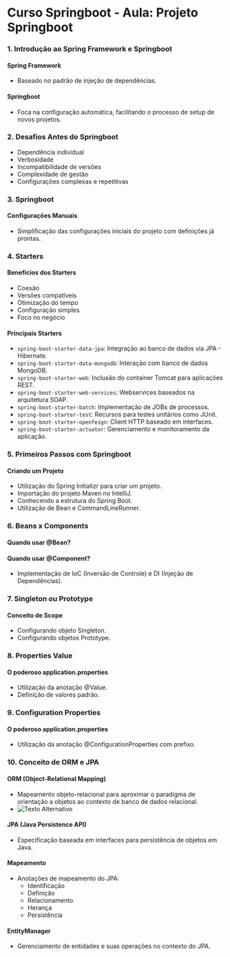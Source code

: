 # Curso Springboot - Aula: Projeto Springboot

### 1. Introdução ao Spring Framework e Springboot

#### Spring Framework
- Baseado no padrão de injeção de dependências.

#### Springboot
- Foca na configuração automática, facilitando o processo de setup de novos projetos.

### 2. Desafios Antes do Springboot
- Dependência individual
- Verbosidade
- Incompatibilidade de versões
- Complexidade de gestão
- Configurações complexas e repetitivas

### 3. Springboot

#### Configurações Manuais
- Simplificação das configurações iniciais do projeto com definições já prontas.

### 4. Starters

#### Benefícios dos Starters
- Coesão
- Versões compatíveis
- Otimização do tempo
- Configuração simples
- Foco no negócio

#### Principais Starters
- `spring-boot-starter-data-jpa`: Integração ao banco de dados via JPA - Hibernate.
- `spring-boot-starter-data-mongodb`: Interação com banco de dados MongoDB.
- `spring-boot-starter-web`: Inclusão do container Tomcat para aplicações REST.
- `spring-boot-starter-web-services`: Webservices baseados na arquitetura SOAP.
- `spring-boot-starter-batch`: Implementação de JOBs de processos.
- `spring-boot-starter-test`: Recursos para testes unitários como JUnit.
- `spring-boot-starter-openfeign`: Client HTTP baseado em interfaces.
- `spring-boot-starter-actuator`: Gerenciamento e monitoramento da aplicação.

### 5. Primeiros Passos com Springboot

#### Criando um Projeto
- Utilização do Spring Initializr para criar um projeto.
- Importação do projeto Maven no IntelliJ.
- Conhecendo a estrutura do Spring Boot.
- Utilização de Bean e CommandLineRunner.

### 6. Beans x Components

#### Quando usar @Bean?
#### Quando usar @Component?
- Implementação de IoC (Inversão de Controle) e DI (Injeção de Dependências).

### 7. Singleton ou Prototype

#### Conceito de Scope
- Configurando objeto Singleton.
- Configurando objetos Prototype.

### 8. Properties Value

#### O poderoso application.properties
- Utilização da anotação @Value.
- Definição de valores padrão.

### 9. Configuration Properties

#### O poderoso application.properties
- Utilização da anotação @ConfigurationProperties com prefixo.

### 10. Conceito de ORM e JPA

#### ORM (Object-Relational Mapping)
- Mapeamento objeto-relacional para aproximar o paradigma de orientação a objetos ao contexto de banco de dados relacional.
- ![Texto Alternativo](caminho/para/a/imagem.jpg)


#### JPA (Java Persistence API)
- Especificação baseada em interfaces para persistência de objetos em Java.

#### Mapeamento
- Anotações de mapeamento do JPA:
  - Identificação
  - Definição
  - Relacionamento
  - Herança
  - Persistência

#### EntityManager
- Gerenciamento de entidades e suas operações no contexto do JPA.
